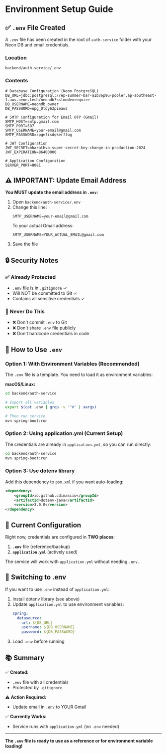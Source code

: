 # Environment Setup Guide

## ✅ `.env` File Created

A `.env` file has been created in the root of `auth-service` folder with your Neon DB and email credentials.

### Location
```
backend/auth-service/.env
```

### Contents
```env
# Database Configuration (Neon PostgreSQL)
DB_URL=jdbc:postgresql://ep-summer-bar-a1bv6p9u-pooler.ap-southeast-1.aws.neon.tech/neondb?sslmode=require
DB_USERNAME=neondb_owner
DB_PASSWORD=npg_Dtqy63pieawz

# SMTP Configuration for Email OTP (Gmail)
SMTP_HOST=smtp.gmail.com
SMTP_PORT=587
SMTP_USERNAME=your-email@gmail.com
SMTP_PASSWORD=zpgefisdqkerffog

# JWT Configuration
JWT_SECRET=bharathva-super-secret-key-change-in-production-2024
JWT_EXPIRATION=86400000

# Application Configuration
SERVER_PORT=8081
```

## ⚠️ IMPORTANT: Update Email Address

**You MUST update the email address in `.env`:**

1. Open `backend/auth-service/.env`
2. Change this line:
   ```
   SMTP_USERNAME=your-email@gmail.com
   ```
   To your actual Gmail address:
   ```
   SMTP_USERNAME=YOUR_ACTUAL_EMAIL@gmail.com
   ```
3. Save the file

## 🔒 Security Notes

### ✅ Already Protected
- `.env` file is in `.gitignore` ✓
- Will NOT be committed to Git ✓
- Contains all sensitive credentials ✓

### 🚫 Never Do This
- ❌ Don't commit `.env` to Git
- ❌ Don't share `.env` file publicly
- ❌ Don't hardcode credentials in code

## 📝 How to Use `.env`

### Option 1: With Environment Variables (Recommended)

The `.env` file is a template. You need to load it as environment variables:

**macOS/Linux:**
```bash
cd backend/auth-service

# Export all variables
export $(cat .env | grep -v '^#' | xargs)

# Then run service
mvn spring-boot:run
```

### Option 2: Using application.yml (Current Setup)

The credentials are already in `application.yml`, so you can run directly:
```bash
cd backend/auth-service
mvn spring-boot:run
```

### Option 3: Use dotenv library

Add this dependency to `pom.xml` if you want auto-loading:
```xml
<dependency>
    <groupId>io.github.cdimascio</groupId>
    <artifactId>dotenv-java</artifactId>
    <version>3.0.0</version>
</dependency>
```

## 🎯 Current Configuration

Right now, credentials are configured in **TWO places**:

1. **`.env`** file (reference/backup)
2. **`application.yml`** (actively used)

The service will work with `application.yml` without needing `.env`.

## 🔄 Switching to .env

If you want to use `.env` instead of `application.yml`:

1. Install dotenv library (see above)
2. Update `application.yml` to use environment variables:
   ```yaml
   spring:
     datasource:
       url: ${DB_URL}
       username: ${DB_USERNAME}
       password: ${DB_PASSWORD}
   ```
3. Load `.env` before running

## 📚 Summary

✅ **Created:**
- `.env` file with all credentials
- Protected by `.gitignore`

⚠️ **Action Required:**
- Update email in `.env` to YOUR Gmail

✅ **Currently Works:**
- Service runs with `application.yml` (no `.env` needed)

---

**The `.env` file is ready to use as a reference or for environment variable loading!**

